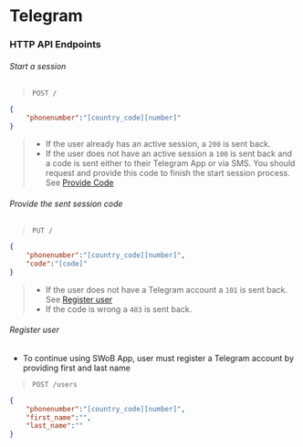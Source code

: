 # Telegram 

### HTTP API Endpoints

<a name="start_session"></a>
###### Start a session 
> `POST /`
```json
{
	"phonenumber":"[country_code][number]"
}
```
> * If the user already has an active session, a `200` is sent back.
> * If the user does not have an active session a `100` is sent back and a code is sent either to their Telegram App or via SMS. You should request and provide this code to finish the start session process. See [Provide Code](#provide_code)

<a name="provide_code"></a>
###### Provide the sent session code
> `PUT /`
```json
{
	"phonenumber":"[country_code][number]",
	"code":"[code]"
}
```
> * If the user does not have a Telegram account a `101` is sent back. See [Register user](#register_user)
> * If the code is wrong a `403` is sent back.

<a name="register_user"></a>
###### Register user
- To continue using SWoB App, user must register a Telegram account by providing first and last name
> `POST /users`
```json
{
	"phonenumber":"[country_code][number]",
	"first_name":"",
	"last_name":""
}
```
